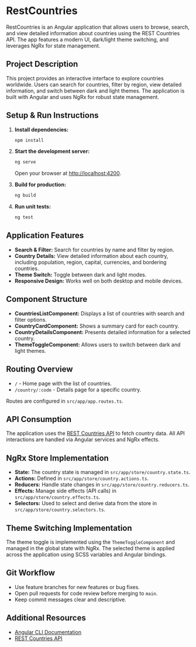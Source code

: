 # RestCountries

RestCountries is an Angular application that allows users to browse, search, and view detailed information about countries using the REST Countries API. The app features a modern UI, dark/light theme switching, and leverages NgRx for state management.

## Project Description

This project provides an interactive interface to explore countries worldwide. Users can search for countries, filter by region, view detailed information, and switch between dark and light themes. The application is built with Angular and uses NgRx for robust state management.

## Setup & Run Instructions

1. **Install dependencies:**
   ```bash
   npm install
   ```
2. **Start the development server:**

   ```bash
   ng serve
   ```

   Open your browser at [http://localhost:4200](http://localhost:4200).

3. **Build for production:**

   ```bash
   ng build
   ```

4. **Run unit tests:**
   ```bash
   ng test
   ```

## Application Features

- **Search & Filter:** Search for countries by name and filter by region.
- **Country Details:** View detailed information about each country, including population, region, capital, currencies, and bordering countries.
- **Theme Switch:** Toggle between dark and light modes.
- **Responsive Design:** Works well on both desktop and mobile devices.

## Component Structure

- **CountriesListComponent:** Displays a list of countries with search and filter options.
- **CountryCardComponent:** Shows a summary card for each country.
- **CountryDetailsComponent:** Presents detailed information for a selected country.
- **ThemeToggleComponent:** Allows users to switch between dark and light themes.

## Routing Overview

- `/` - Home page with the list of countries.
- `/country/:code` - Details page for a specific country.

Routes are configured in `src/app/app.routes.ts`.

## API Consumption

The application uses the [REST Countries API](https://restcountries.com/) to fetch country data. All API interactions are handled via Angular services and NgRx effects.

## NgRx Store Implementation

- **State:** The country state is managed in `src/app/store/country.state.ts`.
- **Actions:** Defined in `src/app/store/country.actions.ts`.
- **Reducers:** Handle state changes in `src/app/store/country.reducers.ts`.
- **Effects:** Manage side effects (API calls) in `src/app/store/country.effects.ts`.
- **Selectors:** Used to select and derive data from the store in `src/app/store/country.selectors.ts`.

## Theme Switching Implementation

The theme toggle is implemented using the `ThemeToggleComponent` and managed in the global state with NgRx. The selected theme is applied across the application using SCSS variables and Angular bindings.

## Git Workflow

- Use feature branches for new features or bug fixes.
- Open pull requests for code review before merging to `main`.
- Keep commit messages clear and descriptive.

## Additional Resources

- [Angular CLI Documentation](https://angular.dev/tools/cli)
- [REST Countries API](https://restcountries.com/)
